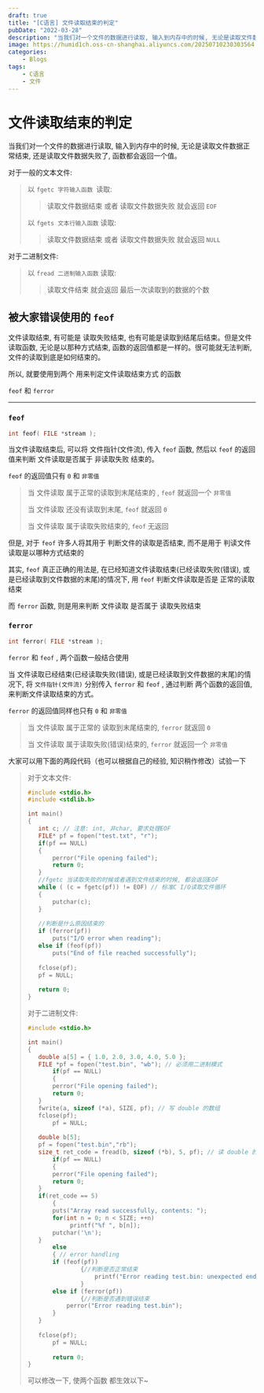 ```yaml
---
draft: true
title: "[C语言] 文件读取结束的判定"
pubDate: "2022-03-28"
description: "当我们对一个文件的数据进行读取, 输入到内存中的时候, 无论是读取文件数据正常结束, 还是读取文件数据失败了, 函数都会返回一个值"
image: https://humid1ch.oss-cn-shanghai.aliyuncs.com/20250710230303564.webp
categories:
    - Blogs
tags:
    - C语言
    - 文件
---
```


# 文件读取结束的判定

当我们对一个文件的数据进行读取, 输入到内存中的时候, 无论是读取文件数据正常结束, 还是读取文件数据失败了, 函数都会返回一个值。

对于一般的文本文件: 

>  以 `fgetc 字符输入函数 `读取: 
>
> > 读取文件数据结束 或者 读取文件数据失败 就会返回 `EOF`
>
>  以 `fgets 文本行输入函数` 读取: 
>
> > 读取文件数据结束 或者 读取文件数据失败 就会返回 `NULL`

对于二进制文件: 

> 以 `fread 二进制输入函数` 读取: 
>
> > 读取文件结束 就会返回 最后一次读取到的数据的个数

##  被大家错误使用的 `feof`

文件读取结束, 有可能是 读取失败结束,  也有可能是读取到结尾后结束。但是文件读取函数, 无论是以那种方式结束, 函数的返回值都是一样的。很可能就无法判断, 文件的读取到底是如何结束的。

所以, 就要使用到两个 用来判定文件读取结束方式 的函数 

`feof` 和 `ferror`

---



### `feof`

```C
int feof( FILE *stream );
```

当文件读取结束后, 可以将 文件指针(文件流), 传入 `feof` 函数, 然后以 `feof` 的返回值来判断 文件读取是否属于 非读取失败 结束的。

 `feof` 的返回值只有 `0` 和 `非零值`

> 当 文件读取 属于正常的读取到末尾结束的 , `feof` 就返回一个 `非零值`
>
> 当 文件读取 还没有读取到末尾,  `feof` 就返回 `0`
>
> 当 文件读取 属于读取失败结束的,  `feof` 无返回

但是, 对于 `feof` 许多人将其用于 判断文件的读取是否结束, 而不是用于 判读文件读取是以哪种方式结束的

其实, `feof` 真正正确的用法是,  在已经知道文件读取结束(已经读取失败(错误), 或是已经读取到文件数据的末尾)的情况下, 用 `feof` 判断文件读取是否是 正常的读取结束

而 `ferror` 函数, 则是用来判断 文件读取 是否属于 读取失败结束

### `ferror`

```C
int ferror( FILE *stream );
```

`ferror` 和 `feof` , 两个函数一般结合使用

当 文件读取已经结束(已经读取失败(错误), 或是已经读取到文件数据的末尾)的情况下, 将 `文件指针(文件流)` 分别传入 `ferror` 和 `feof` , 通过判断 两个函数的返回值, 来判断文件读取结束的方式。

`ferror` 的返回值同样也只有 `0` 和 `非零值`

> 当 文件读取 属于正常的 读取到末尾结束的,  `ferror` 就返回 `0`
>
> 当 文件读取 属于读取失败(错误)结束的,  `ferror` 就返回一个 `非零值`



大家可以用下面的两段代码（也可以根据自己的经验, 知识稍作修改）试验一下

>对于文本文件: 
>
>```C
>#include <stdio.h>
>#include <stdlib.h>
>
>int main()
>{
>    int c; // 注意: int, 非char, 要求处理EOF
>    FILE* pf = fopen("test.txt", "r");
>    if(pf == NULL)
>    {
>        perror("File opening failed");
>        return 0;
>    }
>    //fgetc 当读取失败的时候或者遇到文件结束的时候, 都会返回EOF
>    while ( (c = fgetc(pf)) != EOF) // 标准C I/O读取文件循环
>    {
>        putchar(c);
>    }
>    
>    //判断是什么原因结束的
>    if (ferror(pf))
>        puts("I/O error when reading");
>    else if (feof(pf))
>        puts("End of file reached successfully");
>    
>    fclose(pf);
>    pf = NULL;
>    
>    return 0;
>}
>```
>
>对于二进制文件: 
>
>```C
>#include <stdio.h>
>
>int main()
>{
>    double a[5] = { 1.0, 2.0, 3.0, 4.0, 5.0 };
>    FILE *pf = fopen("test.bin", "wb"); // 必须用二进制模式
>        if(pf == NULL)
>        {
>        perror("File opening failed");
>        return 0;
>    }
>    fwrite(a, sizeof (*a), SIZE, pf); // 写 double 的数组
>    fclose(pf);
>        pf = NULL;
>    
>    double b[5];
>    pf = fopen("test.bin","rb");
>    size_t ret_code = fread(b, sizeof (*b), 5, pf); // 读 double 的数组
>        if(pf == NULL)
>        {
>        perror("File opening failed");
>        return 0;
>    }
>    if(ret_code == 5)
>        {
>        puts("Array read successfully, contents: ");
>        for(int n = 0; n < SIZE; ++n)
>             printf("%f ", b[n]);
>        putchar('\n');
>    }
>        else
>        { // error handling
>        if (feof(pf))
>                {//判断是否正常结束
>                    printf("Error reading test.bin: unexpected end of file\n");   
>                }
>        else if (ferror(pf))
>                {//判断是否遇到错误结束
>            perror("Error reading test.bin");
>        }
>    }
>    
>    fclose(pf);
>        pf = NULL;
>    
>        return 0;
>}    
>```
>
>可以修改一下, 使两个函数 都生效以下~